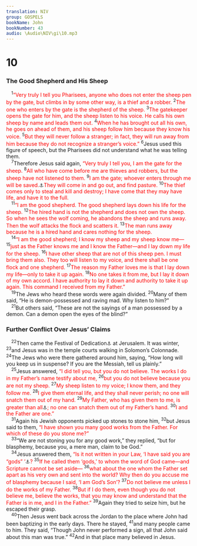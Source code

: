 ```yaml
---
translation: NIV
group: GOSPELS
bookName: John 
bookNumber: 43
audio: \Audio\NIV\gi\10.mp3
---
```


<div class="title"><h1>10</h1><h3>The Good Shepherd and His Sheep </h3></div>
<span class="verse gi_10_1"> <sup>1</sup><font color="red">“Very truly I tell you Pharisees, anyone who does not enter the sheep pen by the gate, but climbs in by some other way, is a thief and a robber.</font></span>
<span class="verse gi_10_2"><sup>2</sup><font color="red">The one who enters by the gate is the shepherd of the sheep.</font></span>
<span class="verse gi_10_3"><sup>3</sup><font color="red">The gatekeeper opens the gate for him, and the sheep listen to his voice. He calls his own sheep by name and leads them out.</font></span>
<span class="verse gi_10_4"><sup>4</sup><font color="red">When he has brought out all his own, he goes on ahead of them, and his sheep follow him because they know his voice.</font></span>
<span class="verse gi_10_5"><sup>5</sup><font color="red">But they will never follow a stranger; in fact, they will run away from him because they do not recognize a stranger’s voice.”</font></span>
<span class="verse gi_10_6"><sup>6</sup>Jesus used this figure of speech, but the Pharisees did not understand what he was telling them. <br/></span>
<span class="verse gi_10_7"> <sup>7</sup>Therefore Jesus said again, <font color="red">“Very truly I tell you, I am the gate for the sheep.</font></span>
<span class="verse gi_10_8"><sup>8</sup><font color="red">All who have come before me are thieves and robbers, but the sheep have not listened to them.</font></span>
<span class="verse gi_10_9"><sup>9</sup><font color="red">I am the gate; whoever enters through me will be saved.</font><a data-toggle="tooltip" data-placement="bottom" title="Or kept safe">⚓</a><font color="red">They will come in and go out, and find pasture.</font></span>
<span class="verse gi_10_10"><sup>10</sup><font color="red">The thief comes only to steal and kill and destroy; I have come that they may have life, and have it to the full.</font><br/></span>
<span class="verse gi_10_11"> <sup>11</sup><font color="red">“I am the good shepherd. The good shepherd lays down his life for the sheep.</font></span>
<span class="verse gi_10_12"><sup>12</sup><font color="red">The hired hand is not the shepherd and does not own the sheep. So when he sees the wolf coming, he abandons the sheep and runs away. Then the wolf attacks the flock and scatters it.</font></span>
<span class="verse gi_10_13"><sup>13</sup><font color="red">The man runs away because he is a hired hand and cares nothing for the sheep.</font><br/></span>
<span class="verse gi_10_14"> <sup>14</sup><font color="red">“I am the good shepherd; I know my sheep and my sheep know me—</font></span>
<span class="verse gi_10_15"><sup>15</sup><font color="red">just as the Father knows me and I know the Father—and I lay down my life for the sheep.</font></span>
<span class="verse gi_10_16"><sup>16</sup><font color="red">I have other sheep that are not of this sheep pen. I must bring them also. They too will listen to my voice, and there shall be one flock and one shepherd.</font></span>
<span class="verse gi_10_17"><sup>17</sup><font color="red">The reason my Father loves me is that I lay down my life—only to take it up again.</font></span>
<span class="verse gi_10_18"><sup>18</sup><font color="red">No one takes it from me, but I lay it down of my own accord. I have authority to lay it down and authority to take it up again. This command I received from my Father.”</font><br/></span>
<span class="verse gi_10_19"> <sup>19</sup>The Jews who heard these words were again divided. </span>
<span class="verse gi_10_20"><sup>20</sup>Many of them said, “He is demon-possessed and raving mad. Why listen to him?” <br/></span>
<span class="verse gi_10_21"> <sup>21</sup>But others said, “These are not the sayings of a man possessed by a demon. Can a demon open the eyes of the blind?” <br/></span>
<div class="title"><h3>Further Conflict Over Jesus’ Claims </h3></div>
<span class="verse gi_10_22"> <sup>22</sup>Then came the Festival of Dedication<a data-toggle="tooltip" data-placement="bottom" title="That is, Hanukkah">⚓</a> at Jerusalem. It was winter, </span>
<span class="verse gi_10_23"><sup>23</sup>and Jesus was in the temple courts walking in Solomon’s Colonnade. </span>
<span class="verse gi_10_24"><sup>24</sup>The Jews who were there gathered around him, saying, “How long will you keep us in suspense? If you are the Messiah, tell us plainly.” <br/></span>
<span class="verse gi_10_25"> <sup>25</sup>Jesus answered, <font color="red">“I did tell you, but you do not believe. The works I do in my Father’s name testify about me,</font></span>
<span class="verse gi_10_26"><sup>26</sup><font color="red">but you do not believe because you are not my sheep.</font></span>
<span class="verse gi_10_27"><sup>27</sup><font color="red">My sheep listen to my voice; I know them, and they follow me.</font></span>
<span class="verse gi_10_28"><sup>28</sup><font color="red">I give them eternal life, and they shall never perish; no one will snatch them out of my hand.</font></span>
<span class="verse gi_10_29"><sup>29</sup><font color="red">My Father, who has given them to me, is greater than all</font><a data-toggle="tooltip" data-placement="bottom" title="Many early manuscripts What my Father has given me is greater than all">⚓</a><font color="red">; no one can snatch them out of my Father’s hand.</font></span>
<span class="verse gi_10_30"><sup>30</sup><font color="red">I and the Father are one.”</font><br/></span>
<span class="verse gi_10_31"> <sup>31</sup>Again his Jewish opponents picked up stones to stone him, </span>
<span class="verse gi_10_32"><sup>32</sup>but Jesus said to them, <font color="red">“I have shown you many good works from the Father. For which of these do you stone me?”</font><br/></span>
<span class="verse gi_10_33"> <sup>33</sup>“We are not stoning you for any good work,” they replied, “but for blasphemy, because you, a mere man, claim to be God.” <br/></span>
<span class="verse gi_10_34"> <sup>34</sup>Jesus answered them, <font color="red">“Is it not written in your Law, ‘I have said you are “gods” ’</font><a data-toggle="tooltip" data-placement="bottom" title="Psalm 82:6">⚓</a><font color="red">?</font></span>
<span class="verse gi_10_35"><sup>35</sup><font color="red">If he called them ‘gods,’ to whom the word of God came—and Scripture cannot be set aside—</font></span>
<span class="verse gi_10_36"><sup>36</sup><font color="red">what about the one whom the Father set apart as his very own and sent into the world? Why then do you accuse me of blasphemy because I said, ‘I am God’s Son’?</font></span>
<span class="verse gi_10_37"><sup>37</sup><font color="red">Do not believe me unless I do the works of my Father.</font></span>
<span class="verse gi_10_38"><sup>38</sup><font color="red">But if I do them, even though you do not believe me, believe the works, that you may know and understand that the Father is in me, and I in the Father.”</font></span>
<span class="verse gi_10_39"><sup>39</sup>Again they tried to seize him, but he escaped their grasp. <br/></span>
<span class="verse gi_10_40"> <sup>40</sup>Then Jesus went back across the Jordan to the place where John had been baptizing in the early days. There he stayed, </span>
<span class="verse gi_10_41"><sup>41</sup>and many people came to him. They said, “Though John never performed a sign, all that John said about this man was true.” </span>
<span class="verse gi_10_42"><sup>42</sup>And in that place many believed in Jesus. <br/></span>
